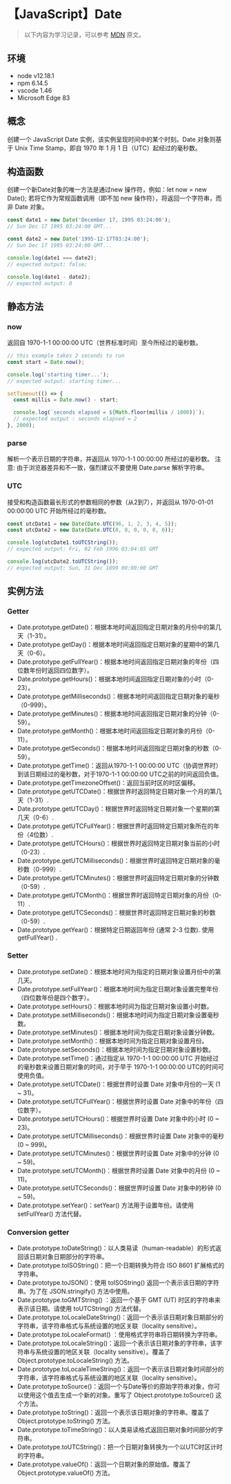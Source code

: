# 【JavaScript】Date

> 以下内容为学习记录，可以参考 [MDN][1] 原文。

## 环境

- node v12.18.1
- npm 6.14.5
- vscode 1.46
- Microsoft Edge 83

## 概念

创建一个 JavaScript Date 实例，该实例呈现时间中的某个时刻。Date 对象则基于 Unix Time Stamp，即自 1970 年 1 月 1 日（UTC）起经过的毫秒数。

## 构造函数

创建一个新Date对象的唯一方法是通过new 操作符，例如：let now = new Date();
若将它作为常规函数调用（即不加 new 操作符），将返回一个字符串，而非 Date 对象。

```js
const date1 = new Date('December 17, 1995 03:24:00');
// Sun Dec 17 1995 03:24:00 GMT...

const date2 = new Date('1995-12-17T03:24:00');
// Sun Dec 17 1995 03:24:00 GMT...

console.log(date1 === date2);
// expected output: false;

console.log(date1 - date2);
// expected output: 0
```

## 静态方法

### now

返回自 1970-1-1 00:00:00  UTC（世界标准时间）至今所经过的毫秒数。

```js
// this example takes 2 seconds to run
const start = Date.now();

console.log('starting timer...');
// expected output: starting timer...

setTimeout(() => {
  const millis = Date.now() - start;

  console.log(`seconds elapsed = ${Math.floor(millis / 1000)}`);
  // expected output : seconds elapsed = 2
}, 2000);
```

### parse

解析一个表示日期的字符串，并返回从 1970-1-1 00:00:00 所经过的毫秒数。
注意: 由于浏览器差异和不一致，强烈建议不要使用 Date.parse 解析字符串。

### UTC

接受和构造函数最长形式的参数相同的参数（从2到7），并返回从 1970-01-01 00:00:00 UTC 开始所经过的毫秒数。

```js
const utcDate1 = new Date(Date.UTC(96, 1, 2, 3, 4, 5));
const utcDate2 = new Date(Date.UTC(0, 0, 0, 0, 0, 0));

console.log(utcDate1.toUTCString());
// expected output: Fri, 02 Feb 1996 03:04:05 GMT

console.log(utcDate2.toUTCString());
// expected output: Sun, 31 Dec 1899 00:00:00 GMT
```

## 实例方法

### Getter

* Date.prototype.getDate()：根据本地时间返回指定日期对象的月份中的第几天（1-31）。
* Date.prototype.getDay()：根据本地时间返回指定日期对象的星期中的第几天（0-6）。
* Date.prototype.getFullYear()：根据本地时间返回指定日期对象的年份（四位数年份时返回四位数字）。
* Date.prototype.getHours()：根据本地时间返回指定日期对象的小时（0-23）。
* Date.prototype.getMilliseconds()：根据本地时间返回指定日期对象的毫秒（0-999）。
* Date.prototype.getMinutes()：根据本地时间返回指定日期对象的分钟（0-59）。
* Date.prototype.getMonth()：根据本地时间返回指定日期对象的月份（0-11）。
* Date.prototype.getSeconds()：根据本地时间返回指定日期对象的秒数（0-59）。
* Date.prototype.getTime()：返回从1970-1-1 00:00:00 UTC（协调世界时）到该日期经过的毫秒数，对于1970-1-1 00:00:00 UTC之前的时间返回负值。
* Date.prototype.getTimezoneOffset()：返回当前时区的时区偏移。
* Date.prototype.getUTCDate()：根据世界时返回特定日期对象一个月的第几天（1-31）.
* Date.prototype.getUTCDay()：根据世界时返回特定日期对象一个星期的第几天（0-6）.
* Date.prototype.getUTCFullYear()：根据世界时返回特定日期对象所在的年份（4位数）.
* Date.prototype.getUTCHours()：根据世界时返回特定日期对象当前的小时（0-23）.
* Date.prototype.getUTCMilliseconds()：根据世界时返回特定日期对象的毫秒数（0-999）.
* Date.prototype.getUTCMinutes()：根据世界时返回特定日期对象的分钟数（0-59）.
* Date.prototype.getUTCMonth()：根据世界时返回特定日期对象的月份（0-11）.
* Date.prototype.getUTCSeconds()：根据世界时返回特定日期对象的秒数（0-59）.
* Date.prototype.getYear()：根据特定日期返回年份 (通常 2-3 位数). 使用 getFullYear() .

### Setter

* Date.prototype.setDate()：根据本地时间为指定的日期对象设置月份中的第几天。
* Date.prototype.setFullYear()：根据本地时间为指定日期对象设置完整年份（四位数年份是四个数字）。
* Date.prototype.setHours()：根据本地时间为指定日期对象设置小时数。
* Date.prototype.setMilliseconds()：根据本地时间为指定日期对象设置毫秒数。
* Date.prototype.setMinutes()：根据本地时间为指定日期对象设置分钟数。
* Date.prototype.setMonth()：根据本地时间为指定日期对象设置月份。
* Date.prototype.setSeconds()：根据本地时间为指定日期对象设置秒数。
* Date.prototype.setTime()：通过指定从 1970-1-1 00:00:00 UTC 开始经过的毫秒数来设置日期对象的时间，对于早于 1970-1-1 00:00:00 UTC的时间可使用负值。
* Date.prototype.setUTCDate()：根据世界时设置 Date 对象中月份的一天 (1 ~ 31)。
* Date.prototype.setUTCFullYear()：根据世界时设置 Date 对象中的年份（四位数字）。
* Date.prototype.setUTCHours()：根据世界时设置 Date 对象中的小时 (0 ~ 23)。
* Date.prototype.setUTCMilliseconds()：根据世界时设置 Date 对象中的毫秒 (0 ~ 999)。
* Date.prototype.setUTCMinutes()：根据世界时设置 Date 对象中的分钟 (0 ~ 59)。
* Date.prototype.setUTCMonth()：根据世界时设置 Date 对象中的月份 (0 ~ 11)。
* Date.prototype.setUTCSeconds()：根据世界时设置 Date 对象中的秒钟 (0 ~ 59)。
* Date.prototype.setYear()：setYear() 方法用于设置年份。请使用 setFullYear() 方法代替。

### Conversion getter

* Date.prototype.toDateString()：以人类易读（human-readable）的形式返回该日期对象日期部分的字符串。
* Date.prototype.toISOString()：把一个日期转换为符合 ISO 8601 扩展格式的字符串。
* Date.prototype.toJSON()：使用 toISOString() 返回一个表示该日期的字符串。为了在 JSON.stringify() 方法中使用。
* Date.prototype.toGMTString() ：返回一个基于 GMT (UT) 时区的字符串来表示该日期。请使用 toUTCString() 方法代替。
* Date.prototype.toLocaleDateString()：返回一个表示该日期对象日期部分的字符串，该字符串格式与系统设置的地区关联（locality sensitive）。
* Date.prototype.toLocaleFormat() ：使用格式字符串将日期转换为字符串。
* Date.prototype.toLocaleString()：返回一个表示该日期对象的字符串，该字符串与系统设置的地区关联（locality sensitive）。覆盖了 Object.prototype.toLocaleString() 方法。
* Date.prototype.toLocaleTimeString()：返回一个表示该日期对象时间部分的字符串，该字符串格式与系统设置的地区关联（locality sensitive）。
* Date.prototype.toSource()：返回一个与Date等价的原始字符串对象，你可以使用这个值去生成一个新的对象。重写了 Object.prototype.toSource() 这个方法。
* Date.prototype.toString()：返回一个表示该日期对象的字符串。覆盖了Object.prototype.toString() 方法。
* Date.prototype.toTimeString()：以人类易读格式返回日期对象时间部分的字符串。
* Date.prototype.toUTCString()：把一个日期对象转换为一个以UTC时区计时的字符串。
* Date.prototype.valueOf()：返回一个日期对象的原始值。覆盖了 Object.prototype.valueOf() 方法。

[1]: https://developer.mozilla.org/zh-CN/docs/Web/JavaScript/Reference/Global_Objects/Date
